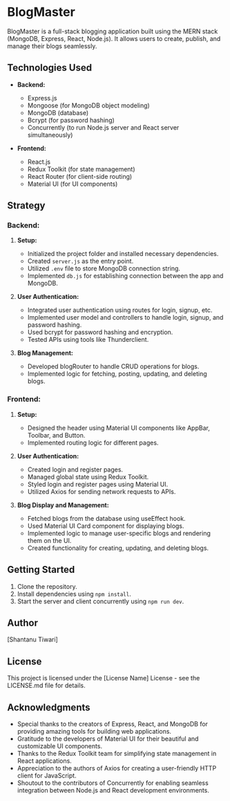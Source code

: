# BlogMaster

BlogMaster is a full-stack blogging application built using the MERN stack (MongoDB, Express, React, Node.js). It allows users to create, publish, and manage their blogs seamlessly.

## Technologies Used

- **Backend:**
  - Express.js
  - Mongoose (for MongoDB object modeling)
  - MongoDB (database)
  - Bcrypt (for password hashing)
  - Concurrently (to run Node.js server and React server simultaneously)

- **Frontend:**
  - React.js
  - Redux Toolkit (for state management)
  - React Router (for client-side routing)
  - Material UI (for UI components)

## Strategy

### Backend:
1. **Setup:**
   - Initialized the project folder and installed necessary dependencies.
   - Created `server.js` as the entry point.
   - Utilized `.env` file to store MongoDB connection string.
   - Implemented `db.js` for establishing connection between the app and MongoDB.

2. **User Authentication:**
   - Integrated user authentication using routes for login, signup, etc.
   - Implemented user model and controllers to handle login, signup, and password hashing.
   - Used bcrypt for password hashing and encryption.
   - Tested APIs using tools like Thunderclient.

3. **Blog Management:**
   - Developed blogRouter to handle CRUD operations for blogs.
   - Implemented logic for fetching, posting, updating, and deleting blogs.

### Frontend:
1. **Setup:**
   - Designed the header using Material UI components like AppBar, Toolbar, and Button.
   - Implemented routing logic for different pages.

2. **User Authentication:**
   - Created login and register pages.
   - Managed global state using Redux Toolkit.
   - Styled login and register pages using Material UI.
   - Utilized Axios for sending network requests to APIs.

3. **Blog Display and Management:**
   - Fetched blogs from the database using useEffect hook.
   - Used Material UI Card component for displaying blogs.
   - Implemented logic to manage user-specific blogs and rendering them on the UI.
   - Created functionality for creating, updating, and deleting blogs.

## Getting Started

1. Clone the repository.
2. Install dependencies using `npm install`.
3. Start the server and client concurrently using `npm run dev`.

## Author

[Shantanu Tiwari]

## License

This project is licensed under the [License Name] License - see the LICENSE.md file for details.

## Acknowledgments

- Special thanks to the creators of Express, React, and MongoDB for providing amazing tools for building web applications.
- Gratitude to the developers of Material UI for their beautiful and customizable UI components.
- Thanks to the Redux Toolkit team for simplifying state management in React applications.
- Appreciation to the authors of Axios for creating a user-friendly HTTP client for JavaScript.
- Shoutout to the contributors of Concurrently for enabling seamless integration between Node.js and React development environments.

